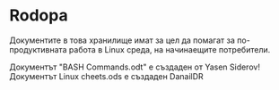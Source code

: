 # Rodopa
Документите в това хранилище имат за цел да помагат за по-продуктивната работа в Linux среда, на начинаещите потребители.

Документът "BASH Commands.odt" е създаден от Yasen Siderov!
Документът Linux cheets.ods е създаден DanailDR
